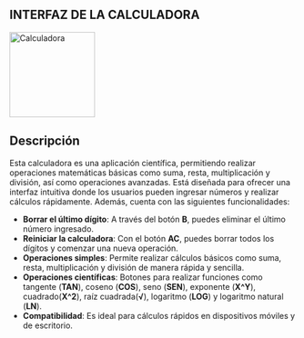## INTERFAZ DE LA CALCULADORA
<img src="https://github.com/user-attachments/assets/43388e41-4d4c-450c-a601-ddba93e3f9d8" alt="Calculadora" width="150"/>

## Descripción 
Esta calculadora es una aplicación científica, permitiendo realizar operaciones matemáticas básicas como suma, resta, multiplicación y división, así como operaciones avanzadas. Está diseñada para ofrecer una interfaz intuitiva donde los usuarios pueden ingresar números y realizar cálculos rápidamente. Además, cuenta con las siguientes funcionalidades:

- **Borrar el último dígito**: A través del botón **B**, puedes eliminar el último número ingresado.
- **Reiniciar la calculadora**: Con el botón **AC**, puedes borrar todos los dígitos y comenzar una nueva operación.
- **Operaciones simples**: Permite realizar cálculos básicos como suma, resta, multiplicación y división de manera rápida y sencilla.
- **Operaciones científicas**: Botones para realizar funciones como tangente (**TAN**), coseno (**COS**), seno (**SEN**), exponente (**X^Y**), cuadrado(**X^2**), raíz cuadrada(**√**), logaritmo (**LOG**) y logaritmo natural (**LN**).
- **Compatibilidad**: Es ideal para cálculos rápidos en dispositivos móviles y de escritorio.
